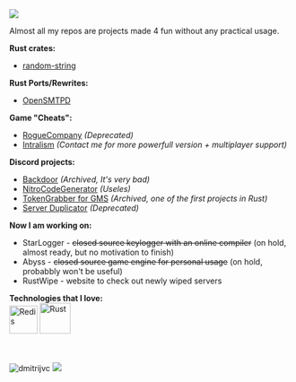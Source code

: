 
<img align="center" src="https://visitor-badge.laobi.icu/badge?page_id=DmitrijVC.DmitrijVC" />

Almost all my repos are projects made 4 fun without any practical usage.

**Rust crates:** 
 - [random-string](https://github.com/DmitrijVC/random-string)

**Rust Ports/Rewrites:**
 - [OpenSMTPD](https://github.com/DmitrijVC/OpenSMTPD-RS)

**Game "Cheats":**
 - [RogueCompany](https://github.com/DmitrijVC/RogueCompany-SoftCheats) *(Deprecated)*
 - [Intralism](https://github.com/DmitrijVC/Intralism-SoftCheats) *(Contact me for more powerfull version + multiplayer support)*
 
**Discord projects:**
 - [Backdoor](https://github.com/DmitrijVC/DataCargo) *(Archived, It's very bad)*
 - [NitroCodeGenerator](https://github.com/DmitrijVC/SomeShittyPythonScript) *(Useles)*
 - [TokenGrabber for GMS](https://github.com/DmitrijVC/GMS-DCTokenGrabber) *(Archived, one of the first projects in Rust)*
 - [Server Duplicator](https://github.com/DmitrijVC/Discord-CopyPaste2) *(Deprecated)*



**Now I am working on:**
 - StarLogger - ~~closed source keylogger with an online compiler~~ (on hold, almost ready, but no motivation to finish)
 - Abyss - ~~closed source game engine for personal usage~~ (on hold, probabbly won't be useful)
 - RustWipe - website to check out newly wiped servers

**Technologies that I love:** <br>
  <img alt="Redis" src="https://cdn4.iconfinder.com/data/icons/redis-2/1451/Untitled-2-512.png" width=50px> <img alt="Rust" src="https://i.imgur.com/HxFzl0X.png" width=55px> 

<br>

<br>

<img src="https://github-readme-stats.vercel.app/api/top-langs/?username=dmitrijvc&hide=yacc,c%23&count_private=false&title_color=fff&text_color=fff&icon_color=fff&langs_count=9&theme=onedark" alt="dmitrijvc" />

<!--
&bg_color=30,e96443,904e95
<img src="https://github-readme-stats.vercel.app/api?username=dmitrijvc&show_icons=true&count_private=true&bg_color=30,e96443,904e95&title_color=fff&text_color=fff&icon_color=fff" alt="dmitrijvc" /> 
-->

<img src="https://github-profile-trophy.vercel.app/?username=dmitrijvc&theme=onedark&margin-w=5&no-bg=true">

